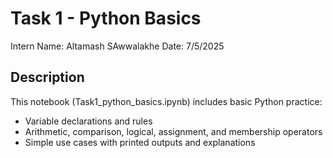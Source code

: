 # Task 1 - Python Basics

Intern Name: Altamash SAwwalakhe 
Date: 7/5/2025

## Description

This notebook (Task1_python_basics.ipynb)
includes basic Python practice:
- Variable declarations and rules
- Arithmetic, comparison, logical, assignment, and membership operators
- Simple use cases with printed outputs and explanations
